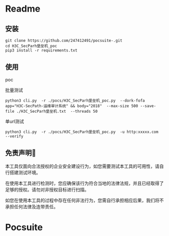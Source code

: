 # Readme

## 安装

```
git clone https://github.com/247412491/pocsuite-.git
cd H3C_SecParh堡垒机_poc
pip3 install -r requirements.txt
```

## 使用

poc

批量测试

```
python3 cli.py  -r ./pocs/H3C_SecParh堡垒机_poc.py  --dork-fofa app="H3C-SecPath-运维审计系统" && body="2018"  --max-size 500 --save-file ./H3C_SecParh堡垒机.txt  --threads 50
```

单url测试

```
python3 cli.py  -r ./pocs/H3C_SecParh堡垒机_poc.py  -u http:xxxxx.com   --verify
```



## 免责声明🧐

本工具仅面向合法授权的企业安全建设行为，如您需要测试本工具的可用性，请自行搭建测试环境。

在使用本工具进行检测时，您应确保该行为符合当地的法律法规，并且已经取得了足够的授权。请勿对非授权目标进行扫描。

如您在使用本工具的过程中存在任何非法行为，您需自行承担相应后果，我们将不承担任何法律及连带责任。

# Pocsuite